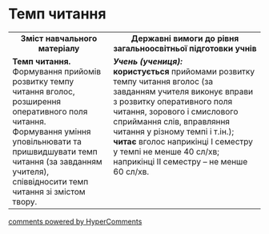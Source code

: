 <div id="hypercomments_widget" class="js-hypercomments-widget invisible"></div>

# Темп читання

<table>
  <tr>
    <td width="40%" align="center"><b>Зміст навчального матеріалу<b></td>
    <td width="60%" align="center"><b>Державні вимоги до рівня загальноосвітньої підготовки учнів</b></td>
  </tr>
  <tr>
    <td width="40%" style="vertical-align:top !important;">
<b>Темп читання.</b><br>
Формування прийомів розвитку темпу читання вголос, розширення оперативного поля читання.<br>
Формування уміння уповільнювати та пришвидшувати темп читання (за завданням учителя), співвідносити темп читання зі змістом твору.<br></td>
    <td width="60%" style="vertical-align:top !important;">
<i><b>Учень (учениця):</b></i><br>
<b>користується</b> прийомами розвитку темпу читання вголос (за завданням учителя виконує вправи з розвитку оперативного поля читання, зорового і смислового сприймання слів, вправляння читання у різному темпі і т.ін.);<br>
<b>читає</b> вголос наприкінці І семестру у темпі не менше 40 сл/хв; наприкінці ІІ семестру – не менше 60 сл/хв.<br></td>
  </tr>
</table>

<div class="js-hypercomments-container">
<a href="http://hypercomments.com" class="hc-link" title="comments widget">comments powered by HyperComments</a>
</div>